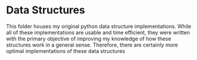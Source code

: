 # Data Structures
This folder houses my original python data structure implementations.
While all of these implementations are usable and time efficient,
they were written with the primary objective of improving my knowledge
of how these structures work in a general sense. Therefore, there are 
certainly more optimal implementations of these data structures
